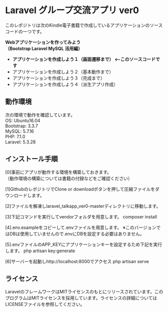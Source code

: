 # Laravel グループ交流アプリ ver0

このレポジトリは次のKindle電子書籍で作成しているアプリケーションのソースコードの一つです。

**Webアプリケーションを作ってみよう**  
**（Bootstrap Laravel MySQL 活用編）**

- **アプリケーションを作成しよう１（画面遷移まで） <--このソースコードです**
- アプリケーションを作成しよう２（基本動作まで）
- アプリケーションを作成しよう３（完成まで）
- アプリケーションを作成しよう４（派生アプリ作成）

## 動作環境
次の環境で動作を確認しています。  
OS: Ubuntu16.04  
Bootstrap: 3.3.7  
MySQL: 5.7.16    
PHP: 7.1.0  
Laravel: 5.3.28  

## インストール手順

[0]事前にアプリが動作する環境を構築しておきます。  
（動作環境の構築については書籍の付録などをご確認ください）

[1]GithubのレポジトリでClone or downloadボタンを押して圧縮ファイルをダウンロードします。

[2]ファイルを解凍しlaravel_talkapp_ver0-masterディレクトリに移動します。

[3]下記コマンドを実行してvendorフォルダを用意します。
composer install

[4].env.exampleをコピーして.envファイルを用意します。
※このバージョンではDBは使用していませんので.envにDBを設定する必要はありません。

[5].envファイルのAPP_KEYにアプリケーションキーを設定するため下記を実行します。
php artisan key:generate

[6]サーバーを起動しhttp://localhost:8000でアクセス
php artisan serve

## ライセンス
LaravelのフレームワークはMITライセンスのもとにリリースされています。このプログラムはMITライセンスを採用しています。ライセンスの詳細についてはLICENSEファイルを参照してください。
